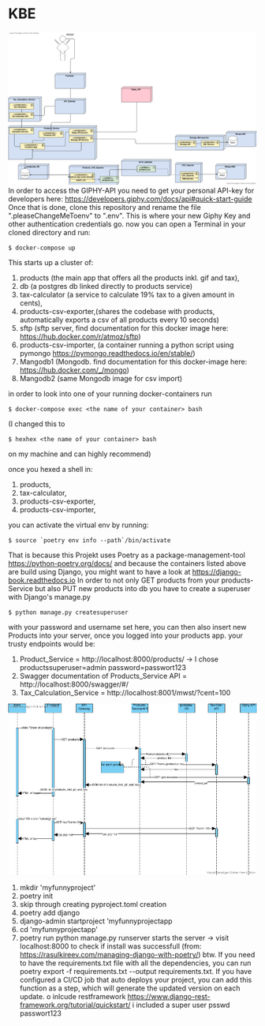 # KBE

![Architekturdiagram](diagrams/LappenShop.png)
In order to access the GIPHY-API you need to get your personal API-key for developers here: https://developers.giphy.com/docs/api#quick-start-guide
Once that is done, clone this repository and rename the file ".pleaseChangeMeToenv" to ".env". This is where your new Giphy Key and other authentication credentials go.
now you can open a Terminal in your cloned directory and run:
```
$ docker-compose up
```
This starts up a cluster of:
 1. products (the main app that offers all the products inkl. gif and tax),
 2. db (a postgres db linked directly to products service)
 3. tax-calculator (a service to calculate 19% tax to a given amount in cents), 
 4. products-csv-exporter,(shares the codebase with products, automatically exports a csv of all products every 10 seconds)
 5. sftp (sftp server, find documentation for this docker image here: https://hub.docker.com/r/atmoz/sftp)
 6. products-csv-importer, (a container running a python script using pymongo https://pymongo.readthedocs.io/en/stable/)
 7. Mangodb1 (Mongodb. find documentation for this docker-image here: https://hub.docker.com/_/mongo)
 8. Mangodb2 (same Mongodb image for csv import)

in order to look into one of your running docker-containers run
```
$ docker-compose exec <the name of your container> bash
```
(I changed this to
```
$ hexhex <the name of your container> bash
```
on my machine and can highly recommend)

once you hexed a shell in: 
 1. products,
 2. tax-calculator, 
 3. products-csv-exporter,
 4. products-csv-importer, 

you can activate the virtual env by running: 
```
$ source `poetry env info --path`/bin/activate
```
That is because this Projekt uses Poetry as a package-management-tool https://python-poetry.org/docs/
and because the containers listed above are build using Django, you might want to have a look at https://django-book.readthedocs.io
In order to not only GET products from your products-Service but also PUT new products into db you have to create a superuser with Django's manage.py
```
$ python manage.py createsuperuser
```
with your password and username set here, you can then also insert new Products into your server, once you logged into your products app.
your trusty endpoints would be: 
1. Product_Service = http://localhost:8000/products/ -> I chose productssuperuser=admin password=passwort123
2. Swagger documentation of Products_Service API = http://localhost:8000/swagger/#/
3. Tax_Calculation_Service = http://localhost:8001/mwst/?cent=100

![Sequenzdiagram](diagrams/LappenSequenz.png)

1. mkdir 'myfunnyproject'
2. poetry init
3. skip through creating pyproject.toml creation
4. poetry add django
5. django-admin startproject 'myfunnyprojectapp
6. cd 'myfunnyprojectapp'
7. poetry run python manage.py runserver starts the server -> visit localhost:8000 to check if install was successfull
   (from: https://rasulkireev.com/managing-django-with-poetry/)
    btw. If you need to have the requirements.txt file with all the dependencies, 
   you can run poetry export -f requirements.txt --output requirements.txt. 
   If you have configured a CI/CD job that auto deploys your project, you can add 
   this function as a step, which will generate the updated version on each update.
o inlcude restframework https://www.django-rest-framework.org/tutorial/quickstart/ i included a super user psswd passwort123

